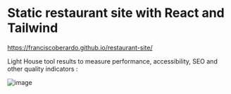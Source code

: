 # Static restaurant site with React and Tailwind

https://franciscoberardo.github.io/restaurant-site/

Light House tool results to measure performance, accessibility, SEO and other quality indicators : 

![image](https://github.com/franciscoberardo/restaurant-site/assets/76501447/53be6f35-0608-4a1e-8333-30d7ad869a0a)


